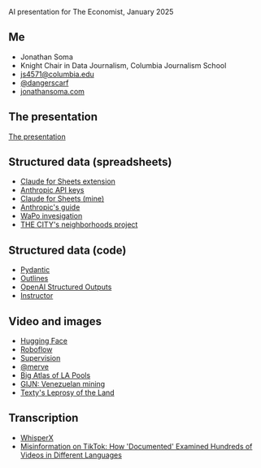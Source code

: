 AI presentation for The Economist, January 2025

## Me

- Jonathan Soma
- Knight Chair in Data Journalism, Columbia Journalism School
- js4571@columbia.edu
- [@dangerscarf](https://x.com/dangerscarf)
- [jonathansoma.com](https://jonathansoma.com/)

## The presentation

[The presentation](Economist%20-%20AI.pdf)

## Structured data (spreadsheets)

- [Claude for Sheets extension](https://workspace.google.com/marketplace/app/claude%5Ffor%5Fsheets/909417792257)
- [Anthropic API keys](https://console.anthropic.com/settings/keys)
- [Claude for Sheets (mine)](https://docs.google.com/spreadsheets/d/1YcAOKl7LDZml8ycr2eq_D-u_8jkYXG_8MKrWW8z_ofQ/edit?usp=sharing)
- [Anthropic's guide](https://docs.anthropic.com/en/docs/build-with-claude/claude-for-sheets)
- [WaPo invesigation](https://www.washingtonpost.com/technology/2019/11/22/apple-says-its-app-store-is-safe-trusted-place-we-found-reports-unwanted-sexual-behavior-six-apps-some-targeting-minors/)
- [THE CITY's neighborhoods project](https://www.thecity.nyc/2024/02/29/chatgpt-map-stories-nyc/)

## Structured data (code)

- [Pydantic](https://docs.pydantic.dev/latest/)
- [Outlines](https://dottxt-ai.github.io/outlines/latest/)
- [OpenAI Structured Outputs](https://platform.openai.com/docs/guides/structured-outputs)
- [Instructor](https://python.useinstructor.com/)

## Video and images

- [Hugging Face](https://huggingface.co/)
- [Roboflow](https://roboflow.com/)
- [Supervision](https://supervision.roboflow.com/latest/)
- [@merve](https://x.com/mervenoyann)
- [Big Atlas of LA Pools](https://benedikt-gross.de/projects/the-big-atlas-of-la-pools/)
- [GIJN: Venezuelan mining](https://gijn.org/stories/how-they-did-it-uncovering-a-vast-network-of-illegal-mining-in-venezuela/)
- [Texty's Leprosy of the Land](https://texty.org.ua/d/2018/amber_eng/)

## Transcription

- [WhisperX](https://github.com/m-bain/whisperX)
- [Misinformation on TikTok: How 'Documented' Examined Hundreds of Videos in Different Languages](https://pulitzercenter.org/misinformation-tiktok-how-documented-examined-hundreds-videos-different-languages)